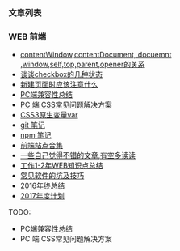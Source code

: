 ### 文章列表

### WEB 前端
- [contentWindow,contentDocument, docuemnt ,window,self,top,parent,opener的关系](https://github.com/AlanZhang001/webtouch/blob/master/contentWindow%2CcontentDocument%2C%20docuemnt%20%2Cwindow%2Cself%2Ctop%2Cparent%2Copener%E7%9A%84%E5%85%B3%E7%B3%BB.md)
- [谈谈checkbox的几种状态](https://github.com/AlanZhang001/webtouch/blob/master/%E8%B0%88%E8%B0%88checkbox%E7%9A%84%E5%87%A0%E7%A7%8D%E7%8A%B6%E6%80%81.md)
- [新建页面时应该注意什么](https://github.com/AlanZhang001/webtouch/blob/master/%E6%96%B0%E5%BB%BA%E9%A1%B5%E9%9D%A2%E6%97%B6%E5%BA%94%E8%AF%A5%E6%B3%A8%E6%84%8F%E4%BB%80%E4%B9%88.md)
- [PC端兼容性总结](PC%E7%AB%AF%E5%85%BC%E5%AE%B9%E6%80%A7%E6%80%BB%E7%BB%93.md)
- [PC 端 CSS常见问题解决方案](PC%20%E7%AB%AF%20CSS%E5%B8%B8%E8%A7%81%E9%97%AE%E9%A2%98%E8%A7%A3%E5%86%B3%E6%96%B9%E6%A1%88.md)
- [CSS3原生变量var](CSS3%E5%8E%9F%E7%94%9F%E5%8F%98%E9%87%8Fvar.md)
- [git 笔记](git%E7%AC%94%E8%AE%B0.md)
- [npm 笔记](npm%E7%AC%94%E8%AE%B0.md)
- [前端站点合集](https://github.com/AlanZhang001/webtouch/blob/master/%E5%89%8D%E7%AB%AF%E7%AB%99%E7%82%B9%E5%90%88%E9%9B%86.md)
- [一些自己觉得不错的文章,有空多读读](https://github.com/AlanZhang001/webtouch/blob/master/%E5%A5%BD%E6%96%87%E7%AB%A0%E9%9B%86%E5%90%88.md)
- [工作1-2年WEB知识点总结](%E5%B7%A5%E4%BD%9C1-2%E5%B9%B4WEB%E7%9F%A5%E8%AF%86%E7%82%B9.md)
- [常见软件的坑及技巧](%E8%BD%AF%E4%BB%B6%E5%AE%89%E8%A3%85%E5%B8%B8%E8%A7%81%E5%9D%91.md)
- [2016年终总结](2016%E5%B9%B4%E7%BB%88%E6%80%BB%E7%BB%93.md)
- [2017年度计划](2017%E5%B9%B4%E5%BA%A6%E8%AE%A1%E5%88%92.md)

TODO:
- PC端兼容性总结
- PC 端 CSS常见问题解决方案

